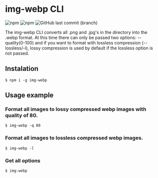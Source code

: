 # img-webp CLI
![npm](https://img.shields.io/npm/v/img-webp.svg?style=flat-square)
![npm](https://img.shields.io/npm/dt/img-webp.svg?style=flat-square)
![GitHub last commit (branch)](https://img.shields.io/github/last-commit/mickjasker/img-webp/develop.svg?style=flat-square)


The img-webp CLI converts all .png and .jpg's in the directory into the .webp format. At this time there can only be passed two options: --quality(0-100) and if you want to format with lossless compression (--lossless/-l), lossy compression is used by default if the lossless option is not passed.

## Instalation

``` $ npm i -g img-webp ```

## Usage example

### Format all images to lossy compressed webp images with quality of 80.
``` $ img-webp -q 80 ```

### Format all images to lossless compressed webp images.
``` $ img-webp -l ```

### Get all options

``` $ img-webp ```